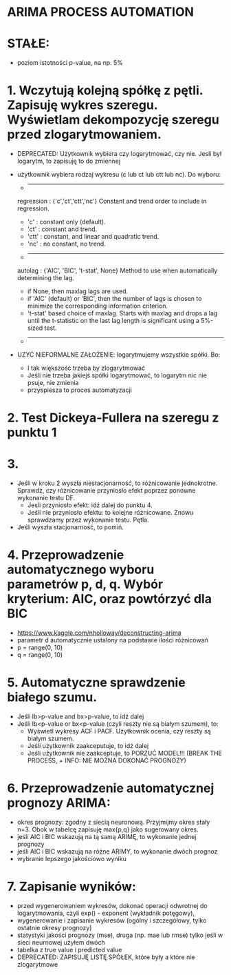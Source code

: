 # ARIMA PROCESS AUTOMATION

# STAŁE:
- poziom istotności p-value, na np. 5%

# 1. Wczytują kolejną spółkę z pętli. Zapisuję wykres szeregu. Wyświetlam dekompozycję szeregu przed zlogarytmowaniem. 
- DEPRECATED: Użytkownik wybiera czy logarytmować, czy nie. Jesli był logarytm, to zapisuję to do zmiennej
- użytkownik wybiera rodzaj wykresu (c lub ct lub ctt lub nc). Do wyboru: 
    - ***
    regression : {'c','ct','ctt','nc'}
    Constant and trend order to include in regression.

    * 'c' : constant only (default).
    * 'ct' : constant and trend.
    * 'ctt' : constant, and linear and quadratic trend.
    * 'nc' : no constant, no trend.
    - ***
    autolag : {'AIC', 'BIC', 't-stat', None}
    Method to use when automatically determining the lag.

    * if None, then maxlag lags are used.
    * if 'AIC' (default) or 'BIC', then the number of lags is chosen
      to minimize the corresponding information criterion.
    * 't-stat' based choice of maxlag.  Starts with maxlag and drops a
      lag until the t-statistic on the last lag length is significant
      using a 5%-sized test.    
    - ***
- UZYĆ NIEFORMALNE ZAŁOŻENIE: logarytmujemy wszystkie spółki. Bo: 
    - I tak większość trzeba by zlogarytmować
    - Jeśli nie trzeba jakiejś spółki logarytmować, to logarytm nic nie psuje, nie zmienia
    - przyspiesza to proces automatyzacji
	
# 2. Test Dickeya-Fullera na szeregu z punktu 1

# 3. 
- Jeśli w kroku 2 wyszła niestacjonarność, to różnicowanie jednokrotne. Sprawdź, czy różnicowanie przyniosło efekt poprzez ponowne wykonanie testu DF. 
    - Jesli przyniosło efekt: idź dalej do punktu 4. 
    - Jeśli nie przyniosło efektu: to kolejne różnicowane. Znowu sprawdzamy przez wykonanie testu. Pętla. 
- Jeśli wyszła stacjonarność, to pomiń. 

# 4. Przeprowadzenie automatycznego wyboru parametrów p, d, q. Wybór kryterium: AIC, oraz powtórzyć dla BIC
- https://www.kaggle.com/nholloway/deconstructing-arima
- parametr d automatycznie ustalony na podstawie ilości różnicowań
- p = range(0, 10)
- q = range(0, 10)

# 5. Automatyczne sprawdzenie białego szumu. 
- Jeśli lb>p-value and bx>p-value, to idź dalej
- Jeśli lb<p-value or bx<p-value (czyli reszty nie są białym szumem), to:
    - Wyświetl wykresy ACF i PACF. Użytkownik ocenia, czy reszty są białym szumem. 
    - Jeśli użytkownik zaakceputuje, to idź dalej
    - Jeśli użytkownik nie zaakceptuje, to PORZUĆ MODEL!!! (BREAK THE PROCESS, + INFO: NIE MOŻNA DOKONAĆ PROGNOZY)

# 6.  Przeprowadzenie automatycznej prognozy ARIMA: 
- okres prognozy: zgodny z siecią neuronową. Przyjmijmy okres stały n=3. Obok w tabelcę zapisuję max{p,q} jako sugerowany okres. 
- jesli AIC i BIC wskazują na tą samą ARIMĘ, to wykonanie jednej prognozy
- jeśli AIC i BIC wskazują na różne ARIMY, to wykonanie dwóch prognoz
- wybranie lepszego jakościowo wyniku

# 7. Zapisanie wyników:
- przed wygenerowaniem wykresów, dokonać operacji odwrotnej do logarytmowania, czyli exp() - exponent (wykładnik potęgowy), 
- wygenerowanie i zapisanie wykresów (ogólny i szczegółowy, tylko ostatnie okresy prognozy)
- statystyki jakości prognozy (mse), druga (np. mae lub rmse) tylko jeśli w sieci neurnowej użyłem dwóch
- tabelka z true value i predicted value
- DEPRECATED: ZAPISUJĘ LISTĘ SPÓŁEK, które były a które nie zlogarytmowe